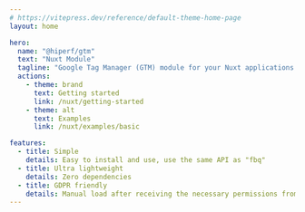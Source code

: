 ```yaml
---
# https://vitepress.dev/reference/default-theme-home-page
layout: home

hero:
  name: "@hiperf/gtm"
  text: "Nuxt Module"
  tagline: "Google Tag Manager (GTM) module for your Nuxt applications."
  actions:
    - theme: brand
      text: Getting started
      link: /nuxt/getting-started
    - theme: alt
      text: Examples
      link: /nuxt/examples/basic

features:
  - title: Simple
    details: Easy to install and use, use the same API as "fbq"
  - title: Ultra lightweight
    details: Zero dependencies
  - title: GDPR friendly
    details: Manual load after receiving the necessary permissions from the user
---
```


